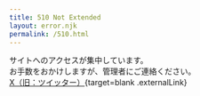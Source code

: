 ```yaml
---
title: 510 Not Extended
layout: error.njk
permalink: /510.html
---
```


サイトへのアクセスが集中しています。  
お手数をおかけしますが、管理者にご連絡ください。  
[X（旧：ツイッター）](https://twitter.com/homiRoni){target=blank .externalLink}
